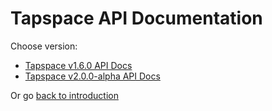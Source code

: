 # Tapspace API Documentation

Choose version:

- [Tapspace v1.6.0 API Docs](https://taataa.github.io/tapspace/api/v1/)
- [Tapspace v2.0.0-alpha API Docs](v2/)

Or go [back to introduction](../)
